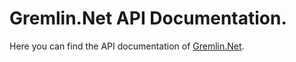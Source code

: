 # Gremlin.Net API Documentation.
Here you can find the API documentation of [Gremlin.Net](https://github.com/FlorianHockmann/Gremlin.Net).
